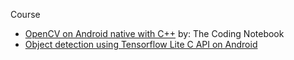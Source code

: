 Course
- [OpenCV on Android native with C++](https://youtu.be/Sn3YhfY5jqg) by: The Coding Notebook
- [Object detection using Tensorflow Lite C API on Android](https://youtu.be/axsE34RzbrI)
